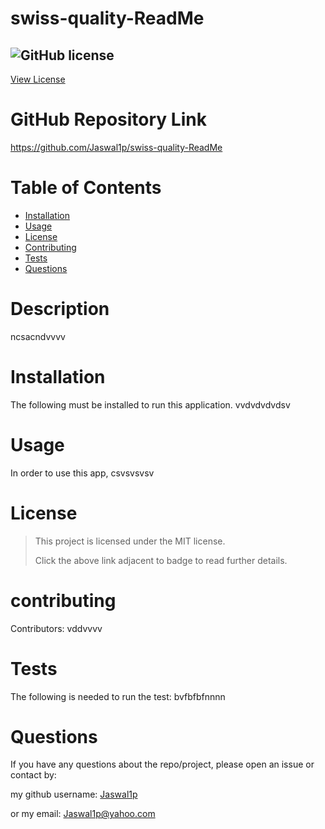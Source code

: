 # swiss-quality-ReadMe
  
  ## ![GitHub license](https://img.shields.io/badge/License-MIT-yellow.svg) [View License](https://opensource.org/licenses/MIT) 
  
  # GitHub Repository Link

  https://github.com/Jaswal1p/swiss-quality-ReadMe

  # Table of Contents
  * [Installation](#installation)
  * [Usage](#usage)
  * [License](#license)
  * [Contributing](#contributing)
  * [Tests](#tests)
  * [Questions](#questions)
  
  # Description
  ncsacndvvvv
  

  # Installation
  The following must be installed to run this application.
  vvdvdvdvdsv

  # Usage
  In order to use this app, csvsvsvsv

  # License 
  > This project is licensed under the MIT license.
  >
  > Click the above link adjacent to badge to read further details.
  

  # contributing
  Contributors: vddvvvv

  # Tests
  The following is needed to run the test: bvfbfbfnnnn

  # Questions
  If you have any questions about the repo/project, please open an issue or contact by: 
  
  my github username: [Jaswal1p](https://github.com/Jaswal1p) 
  
  or my email: Jaswal1p@yahoo.com
  
 